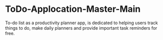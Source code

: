 # ToDo-Applocation-Master-Main
To-do list as a productivity planner app, is dedicated to helping users track things to do, make daily planners and provide important task reminders for free.
